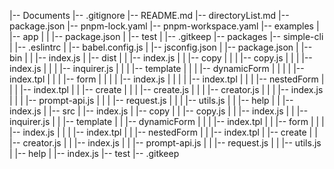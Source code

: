 |-- Documents
    |-- .gitignore
    |-- README.md
    |-- directoryList.md
    |-- package.json
    |-- pnpm-lock.yaml
    |-- pnpm-workspace.yaml
    |-- examples
    |   |-- app
    |   |   |-- package.json
    |   |-- test
    |       |-- .gitkeep
    |-- packages
        |-- simple-cli
        |   |-- .eslintrc
        |   |-- babel.config.js
        |   |-- jsconfig.json
        |   |-- package.json
        |   |-- bin
        |   |   |-- index.js
        |   |-- dist
        |   |   |-- index.js
        |   |   |-- copy
        |   |   |   |-- copy.js
        |   |   |   |-- index.js
        |   |   |   |-- inquirer.js
        |   |   |   |-- template
        |   |   |       |-- dynamicForm
        |   |   |       |   |-- index.tpl
        |   |   |       |-- form
        |   |   |       |   |-- index.js
        |   |   |       |   |-- index.tpl
        |   |   |       |-- nestedForm
        |   |   |           |-- index.tpl
        |   |   |-- create
        |   |   |   |-- create.js
        |   |   |   |-- creator.js
        |   |   |   |-- index.js
        |   |   |   |-- prompt-api.js
        |   |   |   |-- request.js
        |   |   |   |-- utils.js
        |   |   |-- help
        |   |       |-- index.js
        |   |-- src
        |       |-- index.js
        |       |-- copy
        |       |   |-- copy.js
        |       |   |-- index.js
        |       |   |-- inquirer.js
        |       |   |-- template
        |       |       |-- dynamicForm
        |       |       |   |-- index.tpl
        |       |       |-- form
        |       |       |   |-- index.js
        |       |       |   |-- index.tpl
        |       |       |-- nestedForm
        |       |           |-- index.tpl
        |       |-- create
        |       |   |-- creator.js
        |       |   |-- index.js
        |       |   |-- prompt-api.js
        |       |   |-- request.js
        |       |   |-- utils.js
        |       |-- help
        |           |-- index.js
        |-- test
            |-- .gitkeep
